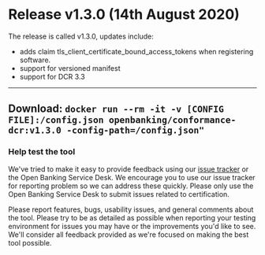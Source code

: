 # Release v1.3.0 (14th August 2020)

The release is called v1.3.0, updates include:

- adds claim tls_client_certificate_bound_access_tokens when registering software.
- support for versioned manifest
- support for DCR 3.3

---
**Download**: `docker run --rm -it -v [CONFIG FILE]:/config.json openbanking/conformance-dcr:v1.3.0 -config-path=/config.json"`
---

### Help test the tool

We've tried to make it easy to provide feedback using our [issue tracker](https://bitbucket.org/openbankingteam/conformance-dcr/issues?status=new&status=open) or the Open Banking Service Desk. We encourage you to use our issue tracker for reporting problem so we can address these quickly. Please only use the Open Banking Service Desk to submit issues related to certification.

Please report features, bugs, usability issues, and general comments about the tool. Please try to be as detailed as possible when reporting your testing environment for issues you may have or the improvements you'd like to see. We'll consider all feedback provided as we're focused on making the best tool possible.